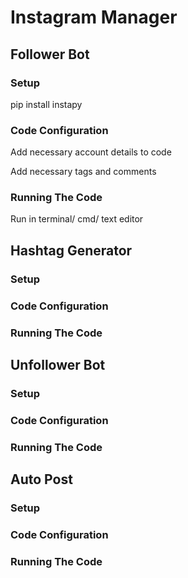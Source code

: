 # Instagram Manager

## Follower Bot
### Setup

pip install instapy

### Code Configuration
Add necessary account details to code

Add necessary tags and comments

### Running The Code

Run in terminal/ cmd/ text editor

## Hashtag Generator
### Setup
### Code Configuration
### Running The Code

## Unfollower Bot
### Setup
### Code Configuration
### Running The Code

## Auto Post
### Setup
### Code Configuration
### Running The Code
